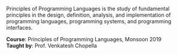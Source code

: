Principles of Programming Languages is the study of fundamental principles
in the design, definition, analysis, and implementation of programming
languages, programming systems, and programming interfaces.

**Course**: Principles of Programming Languages, Monsoon 2019<br>
**Taught by**: Prof. Venkatesh Chopella
